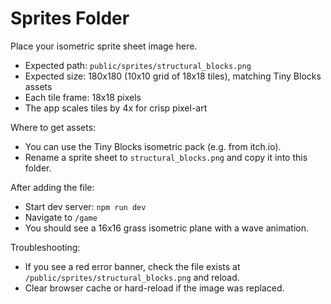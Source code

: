 # Sprites Folder

Place your isometric sprite sheet image here.

- Expected path: `public/sprites/structural_blocks.png`
- Expected size: 180x180 (10x10 grid of 18x18 tiles), matching Tiny Blocks assets
- Each tile frame: 18x18 pixels
- The app scales tiles by 4x for crisp pixel-art

Where to get assets:

- You can use the Tiny Blocks isometric pack (e.g. from itch.io).
- Rename a sprite sheet to `structural_blocks.png` and copy it into this folder.

After adding the file:

- Start dev server: `npm run dev`
- Navigate to `/game`
- You should see a 16x16 grass isometric plane with a wave animation.

Troubleshooting:

- If you see a red error banner, check the file exists at `/public/sprites/structural_blocks.png` and reload.
- Clear browser cache or hard-reload if the image was replaced.
